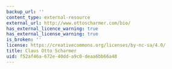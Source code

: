 ```yaml
---
backup_url: ''
content_type: external-resource
external_url: http://www.ottoscharmer.com/bio/
has_external_licence_warning: true
has_external_license_warning: true
is_broken: ''
license: https://creativecommons.org/licenses/by-nc-sa/4.0/
title: Claus Otto Scharmer
uid: f52af46a-672e-40dd-a9c0-deaa6bb66a48
---
```


